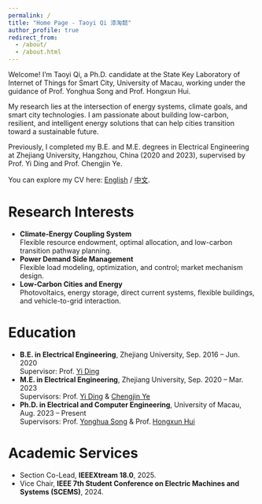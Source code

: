 ```yaml
---
permalink: /
title: "Home Page - Taoyi Qi 漆淘懿"
author_profile: true
redirect_from: 
  - /about/
  - /about.html
---
```


Welcome! I’m Taoyi Qi, a Ph.D. candidate at the State Key Laboratory of Internet of Things for Smart City, University of Macau, working under the guidance of Prof. Yonghua Song and Prof. Hongxun Hui.  

My research lies at the intersection of energy systems, climate goals, and smart city technologies. I am passionate about building low-carbon, resilient, and intelligent energy solutions that can help cities transition toward a sustainable future.

Previously, I completed my B.E. and M.E. degrees in Electrical Engineering at Zhejiang University, Hangzhou, China (2020 and 2023), supervised by Prof. Yi Ding and Prof. Chengjin Ye.  

You can explore my CV here: [English](https://timothy71.github.io/taoyiqi.github.io/files/CV_in_English.pdf) / [中文](https://timothy71.github.io/taoyiqi.github.io/files/CV_in_Chinese.pdf).

Research Interests
======
+ **Climate-Energy Coupling System**  
  Flexible resource endowment, optimal allocation, and low-carbon transition pathway planning.
+ **Power Demand Side Management**  
  Flexible load modeling, optimization, and control; market mechanism design.
+ **Low-Carbon Cities and Energy**  
  Photovoltaics, energy storage, direct current systems, flexible buildings, and vehicle-to-grid interaction.

Education
======
+ **B.E. in Electrical Engineering**, Zhejiang University, Sep. 2016 – Jun. 2020  
  Supervisor: Prof. [Yi Ding](https://person.zju.edu.cn/110)
+ **M.E. in Electrical Engineering**, Zhejiang University, Sep. 2020 – Mar. 2023  
  Supervisors: Prof. [Yi Ding](https://person.zju.edu.cn/110) & [Chengjin Ye](https://person.zju.edu.cn/0617209#0)
+ **Ph.D. in Electrical and Computer Engineering**, University of Macau, Aug. 2023 – Present  
  Supervisors: Prof. [Yonghua Song](https://rto.um.edu.mo/biography/) & Prof. [Hongxun Hui](https://www.fst.um.edu.mo/people/hongxunhui/)

Academic Services
=====
+ Section Co-Lead, **IEEEXtream 18.0**, 2025.
+ Vice Chair, **IEEE 7th Student Conference on Electric Machines and Systems (SCEMS)**, 2024.



